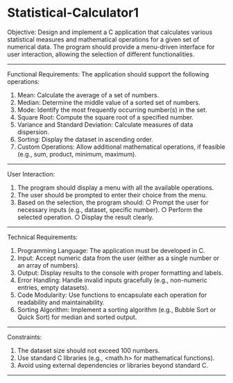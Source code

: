 # Statistical-Calculator1
Objective:
Design and implement a C application that calculates various statistical measures and mathematical operations for a given set of numerical data. The program should provide a menu-driven interface for user interaction, allowing the selection of different functionalities.
________________________________________
Functional Requirements:
The application should support the following operations:
1.	Mean: Calculate the average of a set of numbers.
2.	Median: Determine the middle value of a sorted set of numbers.
3.	Mode: Identify the most frequently occurring number(s) in the set.
4.	Square Root: Compute the square root of a specified number.
5.	Variance and Standard Deviation: Calculate measures of data dispersion.
6.	Sorting: Display the dataset in ascending order.
7.	Custom Operations: Allow additional mathematical operations, if feasible (e.g., sum, product, minimum, maximum).
________________________________________
User Interaction:
1.	The program should display a menu with all the available operations.
2.	The user should be prompted to enter their choice from the menu.
3.	Based on the selection, the program should:
○	Prompt the user for necessary inputs (e.g., dataset, specific number).
○	Perform the selected operation.
○	Display the result clearly.
________________________________________
Technical Requirements:
1.	Programming Language: The application must be developed in C.
2.	Input: Accept numeric data from the user (either as a single number or an array of numbers).
3.	Output: Display results to the console with proper formatting and labels.
4.	Error Handling: Handle invalid inputs gracefully (e.g., non-numeric entries, empty datasets).
5.	Code Modularity: Use functions to encapsulate each operation for readability and maintainability.
6.	Sorting Algorithm: Implement a sorting algorithm (e.g., Bubble Sort or Quick Sort) for median and sorted output.
________________________________________
Constraints:
1.	The dataset size should not exceed 100 numbers.
2.	Use standard C libraries (e.g., <math.h> for mathematical functions).
3.	Avoid using external dependencies or libraries beyond standard C.
________________________________________

